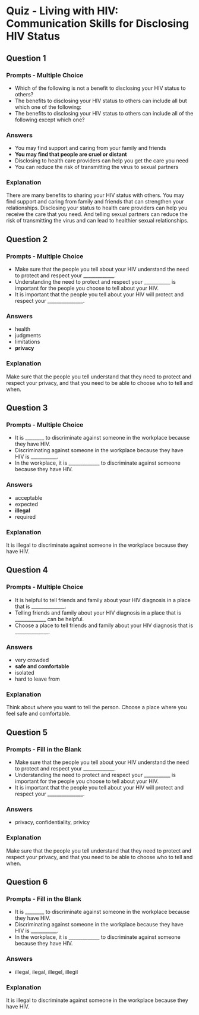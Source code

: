 # Quiz - Living with HIV: Communication Skills for Disclosing HIV Status

## Question 1

### Prompts - Multiple Choice
+ Which of the following is not a benefit to disclosing your HIV status to others?
+ The benefits to disclosing your HIV status to others can include all but which one of the following:
+ The benefits to disclosing your HIV status to others can include all of the following except which one?

### Answers
+ You may find support and caring from your family and friends
+ __You may find that people are cruel or distant__
+ Disclosing to health care providers can help you get the care you need
+ You can reduce the risk of transmitting the virus to sexual partners

### Explanation
There are many benefits to sharing your HIV status with others. You may find support and caring from family and friends that can strengthen your relationships. Disclosing your status to health care providers can help you receive the care that you need. And telling sexual partners can reduce the risk of transmitting the virus and can lead to healthier sexual relationships.

## Question 2

### Prompts - Multiple Choice
+ Make sure that the people you tell about your HIV understand the need to protect and respect your _____________.
+ Understanding the need to protect and respect your ___________ is important for the people you choose to tell about your HIV.
+ It is important that the people you tell about your HIV will protect and respect your _______________.

### Answers
+ health
+ judgments
+ limitations
+ __privacy__

### Explanation
Make sure that the people you tell understand that they need to protect and respect your privacy, and that you need to be able to choose who to tell and when.

## Question 3

### Prompts - Multiple Choice
+ It is ________ to discriminate against someone in the workplace because they have HIV.
+ Discriminating against someone in the workplace because they have HIV is ___________.
+ In the workplace, it is _____________ to discriminate against someone because they have HIV.

### Answers
+ acceptable
+ expected
+ __illegal__
+ required

### Explanation
It is illegal to discriminate against someone in the workplace because they have HIV.

## Question 4

### Prompts - Multiple Choice
+ It is helpful to tell friends and family about your HIV diagnosis in a place that is ______________.
+ Telling friends and family about your HIV diagnosis in a place that is _____________ can be helpful.
+ Choose a place to tell friends and family about your HIV diagnosis that is ______________.

### Answers
+ very crowded
+ __safe and comfortable__
+ isolated
+ hard to leave from

### Explanation
Think about where you want to tell the person. Choose a place where you feel safe and comfortable.

## Question 5

### Prompts - Fill in the Blank
+ Make sure that the people you tell about your HIV understand the need to protect and respect your _____________.
+ Understanding the need to protect and respect your ___________ is important for the people you choose to tell about your HIV.
+ It is important that the people you tell about your HIV will protect and respect your _______________.

### Answers
+ privacy, confidentiality, privicy

### Explanation
Make sure that the people you tell understand that they need to protect and respect your privacy, and that you need to be able to choose who to tell and when.

## Question 6

### Prompts - Fill in the Blank
+ It is ________ to discriminate against someone in the workplace because they have HIV.
+ Discriminating against someone in the workplace because they have HIV is ___________.
+ In the workplace, it is _____________ to discriminate against someone because they have HIV.

### Answers
+ illegal, ilegal, illegel, illegil

### Explanation
It is illegal to discriminate against someone in the workplace because they have HIV.

